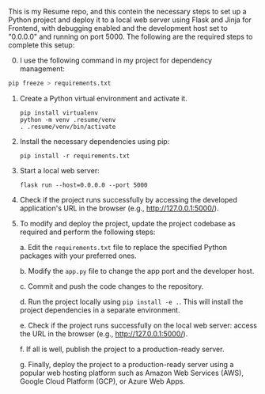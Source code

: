 This is my Resume repo, and this contein the necessary steps to set up a Python project and deploy it to a local web server using Flask and Jinja for Frontend, with debugging enabled and the development host set to "0.0.0.0" and running on port 5000. The following are the required steps to complete this setup:

0. I use the following command in my project for dependency management:

```bash
pip freeze > requirements.txt
```

1. Create a Python virtual environment and activate it.

   ```
   pip install virtualenv
   python -m venv .resume/venv
   . .resume/venv/bin/activate
   ```

2. Install the necessary dependencies using pip:

   ```
   pip install -r requirements.txt
   ```

3. Start a local web server:

   ```
   flask run --host=0.0.0.0 --port 5000
   ```

4. Check if the project runs successfully by accessing the developed application's URL in the browser (e.g., <http://127.0.0.1:5000/>).

5. To modify and deploy the project, update the project codebase as required and perform the following steps:

   a. Edit the `requirements.txt` file to replace the specified Python packages with your preferred ones.

   b. Modify the `app.py` file to change the app port and the developer host.

   c. Commit and push the code changes to the repository.

   d. Run the project locally using `pip install -e .`. This will install the project dependencies in a separate environment.

   e. Check if the project runs successfully on the local web server: access the URL in the browser (e.g., <http://127.0.0.1:5000/>).

   f. If all is well, publish the project to a production-ready server.

   g. Finally, deploy the project to a production-ready server using a popular web hosting platform such as Amazon Web Services (AWS), Google Cloud Platform (GCP), or Azure Web Apps.
